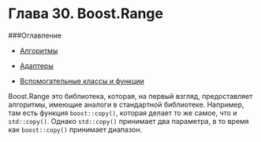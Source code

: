 # Глава 30. Boost.Range

###Оглавление

* [Алгоритмы](../master/Range_Algorithms.md)

* [Адаптеры](../master/Range_Adaptors.md)

* [Вспомогательные классы и функции](../master/Range_Helpers.md)

Boost.Range это библиотека, которая, на первый взгляд, предоставляет алгоритмы, имеющие аналоги в стандартной библиотеке. Например, там есть функция `boost::copy()`, которая делает то же самое, что и `std::copy()`. Однако `std::copy()` принимает два параметра, в то время как `boost::copy()` принимает диапазон.
